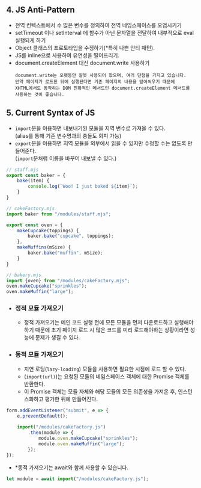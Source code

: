 ## 4. JS Anti-Pattern

- 전역 컨텍스트에서 수 많은 변수를 정의하여 전역 네임스페이스를 오염시키기
- setTimeout 이나 setInterval 에 함수가 아닌 문자열을 전달하여 내부적으로 eval 실행되게 하기
- Object 클래스의 프로토타입을 수정하기(*특히 나쁜 안티 패턴).
- JS를 inline으로 사용하여 유연성을 떨어뜨리기.
- document.createElement 대신 document.write 사용하기
    ```
    document.write는 오랫동안 잘못 사용되어 왔으며, 여러 단점을 가지고 있습니다.
    만약 페이지가 로드된 뒤에 실행된다면 기존 페이지의 내용을 덮어씌우기 때문에
    XHTML에서도 동작하는 DOM 친화적인 메서드인 document.createElement 메서드를 사용하는 것이 좋습니다.
    ``` 

## 5. Current Syntax of JS
- ```import```문을 이용하면 내보내기된 모듈을 지역 변수로 가져올 수 있다. 
   <br/>(alias를 통해 기존 변수명과의 충돌도 회피 가능)
- ```export```문을 이용하면 지역 모듈을 외부에서 읽을 수 있지만 수정할 수는 없도록 만들어준다.
   <br/>(```import```문처럼 이름을 바꾸어 내보낼 수 있다.) 

```jsx
// staff.mjs
export const baker = {
    bake(item) {
        console.log(`Woo! I just baked ${item}`);
    }
}

// cakeFactory.mjs
import baker from "/modules/staff.mjs";

export const oven = {
    makeCupcake(toppings) {
        baker.bake("cupcake", toppings);
    },
    makeMuffins(mSize) {
        baker.bake("muffin", mSize);    
    }
}

// bakery.mjs
import {oven} from "/modules/cakeFactory.mjs";
oven.makeCupcake("sprinkles");
oven.makeMuffin("large");
```

- ### 정적 모듈 가져오기
  - 정적 가져오기는 메인 코드 실행 전에 모든 모듈을 먼저 다운로드하고 실행해야 하기 때문에 초기 페이지 로드 시 많은 코드를 미리 로드해야하는 상황이라면 성능에 문제가 생길 수 있다.
- ### 동적 모듈 가져오기
  - 지연 로딩(```lazy-loading```) 모듈을 사용하면 필요한 시점에 로드 할 수 있다.
  - (```import(url)```)는 요청된 모듈의 네임스페이스 객체에 대한 Promise 객체를 반환한다.
  - 이 Promise 객체는 모듈 자체와 해당 모듈의 모든 의존성을 가져온 후, 인스턴스화하고 평가한 뒤에 만들어진다.
```jsx
form.addEventListener("submit", e => {
    e.preventDefault();
    
    import("/modules/cakeFactory.js")
        .then(module => {
            module.oven.makeCupcake("sprinkles");
            module.oven.makeMuffin("large");
        });
});
```
- *동적 가져오기는 await와 함께 사용할 수 있습니다.
```jsx
let module = await import("/modules/cakeFactory.js");
```